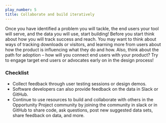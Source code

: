 ```yaml
---
play_number: 5
title: Collaborate and build iteratively
---
```


Once you have identified a problem you will tackle, the end users your tool will serve, and the data you will use, start building!  Before you start think about how you will track success and reach.  You may want to think about ways of tracking downloads or visitors, and learning more from users about how the product is influencing what they do and how. Also, think about the path for adoption – how will you connect end users with your product?  Try to engage target end users or advocates early on in the design process!

### Checklist
- Collect feedback through user testing sessions or design demos. 
- Software developers can also provide feedback on the data in Slack or GitHub. 
- Continue to use resources to build and collaborate with others in the Opportunity Project community by joining the community in slack or in GitHub to share code, ask questions, post new suggested data sets, share feedback on data, and more.  
